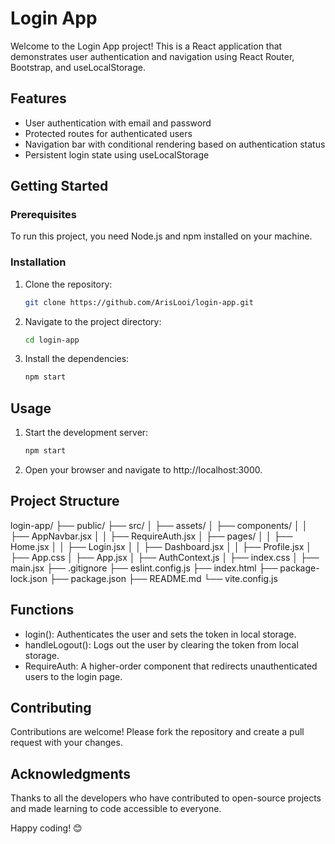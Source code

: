 # Login App

Welcome to the Login App project! This is a React application that demonstrates user authentication and navigation using React Router, Bootstrap, and useLocalStorage.

## Features

- User authentication with email and password
- Protected routes for authenticated users
- Navigation bar with conditional rendering based on authentication status
- Persistent login state using useLocalStorage

## Getting Started

### Prerequisites

To run this project, you need Node.js and npm installed on your machine.

### Installation

1. Clone the repository:
   ```bash
   git clone https://github.com/ArisLooi/login-app.git
2. Navigate to the project directory:
    ```bash
    cd login-app
3. Install the dependencies:
   ```bash
   npm start

## Usage
1. Start the development server:
   ```bash
   npm start
2. Open your browser and navigate to http://localhost:3000.

## Project Structure
login-app/
├── public/
├── src/
│   ├── assets/
│   ├── components/
│   │   ├── AppNavbar.jsx
│   │   ├── RequireAuth.jsx
│   ├── pages/
│   │   ├── Home.jsx
│   │   ├── Login.jsx
│   │   ├── Dashboard.jsx
│   │   ├── Profile.jsx
│   ├── App.css
│   ├── App.jsx
│   ├── AuthContext.js
│   ├── index.css
│   ├── main.jsx
├── .gitignore
├── eslint.config.js
├── index.html
├── package-lock.json
├── package.json
├── README.md
└── vite.config.js

## Functions
- login(): Authenticates the user and sets the token in local storage.
- handleLogout(): Logs out the user by clearing the token from local storage.
- RequireAuth: A higher-order component that redirects unauthenticated users to the login page.

## Contributing
Contributions are welcome! Please fork the repository and create a pull request with your changes.

## Acknowledgments
Thanks to all the developers who have contributed to open-source projects and made learning to code accessible to everyone.

Happy coding! 😊
